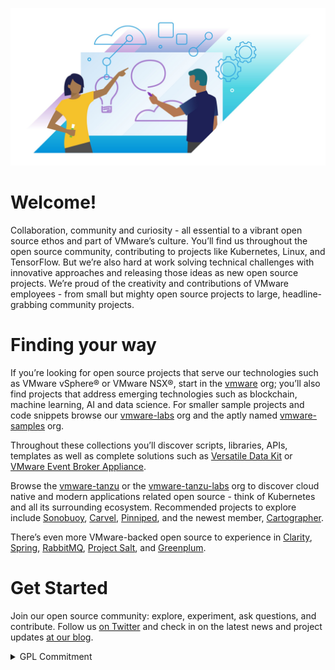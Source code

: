 ![VMware Collaboration Image](profile/image1.jpg)

# Welcome!

Collaboration, community and curiosity - all essential to a vibrant open source ethos and part of VMware’s culture. You’ll find us throughout the open source community, contributing to projects like Kubernetes, Linux, and TensorFlow. But we’re also hard at work solving technical challenges with innovative approaches and releasing those ideas as new open source projects. We’re proud of the creativity and contributions of VMware employees - from small but mighty open source projects to large, headline-grabbing community projects.

# Finding your way

If you’re looking for open source projects that serve our technologies such as VMware vSphere® or VMware NSX®, start in the [vmware](https://github.com/vmware) org; you’ll also find projects that address emerging technologies such as blockchain, machine learning, AI and data science. For smaller sample projects and code snippets browse our [vmware-labs](https://github.com/vmware-labs) org and the aptly named [vmware-samples](https://github.com/vmware-samples) org. 

Throughout these collections you’ll discover scripts, libraries, APIs, templates as well as complete solutions such as [Versatile Data Kit](https://github.com/vmware/versatile-data-kit) or [VMware Event Broker Appliance](https://github.com/vmware-samples/vcenter-event-broker-appliance).  

Browse the [vmware-tanzu](https://github.com/vmware-tanzu/) or the [vmware-tanzu-labs](https://github.com/vmware-tanzu-labs/) org to discover cloud native and modern applications related open source - think of Kubernetes and all its surrounding ecosystem. Recommended projects to explore include [Sonobuoy](https://github.com/vmware-tanzu/sonobuoy), [Carvel](https://github.com/vmware-tanzu/carvel), [Pinniped](https://github.com/vmware-tanzu/pinniped), and the newest member, [Cartographer](https://github.com/vmware-tanzu/cartographer). 

There’s even more VMware-backed open source to experience in [Clarity](https://github.com/vmware/clarity), [Spring](https://github.com/spring-projects), [RabbitMQ](https://github.com/rabbitmq), [Project Salt](https://github.com/saltstack/salt), and [Greenplum](https://github.com/greenplum-db). 

# Get Started
Join our open source community: explore, experiment, ask questions, and contribute. Follow us [on Twitter](https://twitter.com/vmwopensource) and check in on the latest news and project updates [at our blog](https://blogs.vmware.com/opensource/). 

<details>
<summary>GPL Commitment</summary>
<br>
Before filing or continuing to prosecute any legal proceeding or claim (other than a Defensive Action) arising from termination of a Covered License, VMware commits to extend to the person or entity ("you") accused of violating the Covered License the following provisions regarding cure and reinstatement, taken from GPL version 3. As used here, the term 'this License' refers to the specific Covered License being enforced.<br>
<br>
However, if you cease all violation of this License, then your license from a particular copyright holder is reinstated (a) provisionally, unless and until the copyright holder explicitly and finally terminates your license, and (b) permanently, if the copyright holder fails to notify you of the violation by some reasonable means prior to 60 days after the cessation.<br>
<br>
Moreover, your license from a particular copyright holder is reinstated permanently if the copyright holder notifies you of the violation by some reasonable means, this is the first time you have received notice of violation of this License (for any work) from that copyright holder, and you cure the violation prior to 30 days after your receipt of the notice.<br>
<br>
VMware intends this Commitment to be irrevocable, and binding and enforceable.
<br>
  
## Definitions
  
<br>
'Covered License' means the GNU General Public License, version 2 (GPLv2), the GNU Lesser General Public License, version 2.1 (LGPLv2.1), or the GNU Library General Public License, version 2 (LGPLv2), all as published by the Free Software Foundation.<br>
<br>
'Defensive Action' means a legal proceeding or claim that VMware brings against you in response to a prior proceeding or claim initiated by you or your affiliate.
</details>
